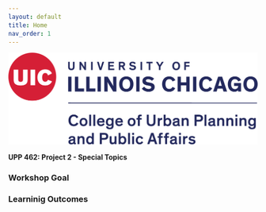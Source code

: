 ```yaml
---
layout: default
title: Home
nav_order: 1
---
```


![UIC Logo](/img/uic_logo.PNG) 

**UPP 462: Project 2 - Special Topics**

### **Workshop Goal**

### **Learninig Outcomes**

